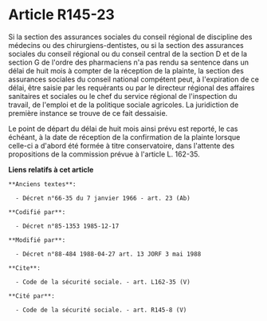 # Article R145-23

Si la section des assurances sociales du conseil régional de discipline des médecins ou des chirurgiens-dentistes, ou si la
section des assurances sociales du conseil régional ou du conseil central de la section D et de la section G de l'ordre des
pharmaciens n'a pas rendu sa sentence dans un délai de huit mois à compter de la réception de la plainte, la section des
assurances sociales du conseil national compétent peut, à l'expiration de ce délai, être saisie par les requérants ou par le
directeur régional des affaires sanitaires et sociales ou le chef du service régional de l'inspection du travail, de l'emploi
et de la politique sociale agricoles. La juridiction de première instance se trouve de ce fait dessaisie.

Le point de départ du délai de huit mois ainsi prévu est reporté, le cas échéant, à la date de réception de la confirmation
de la plainte lorsque celle-ci a d'abord été formée à titre conservatoire, dans l'attente des propositions de la commission
prévue à l'article L. 162-35.

**Liens relatifs à cet article**

	**Anciens textes**:

	  - Décret n°66-35 du 7 janvier 1966 - art. 23 (Ab)

	**Codifié par**:

	  - Décret n°85-1353 1985-12-17

	**Modifié par**:

	  - Décret n°88-484 1988-04-27 art. 13 JORF 3 mai 1988

	**Cite**:

	  - Code de la sécurité sociale. - art. L162-35 (V)

	**Cité par**:

	  - Code de la sécurité sociale. - art. R145-8 (V)
